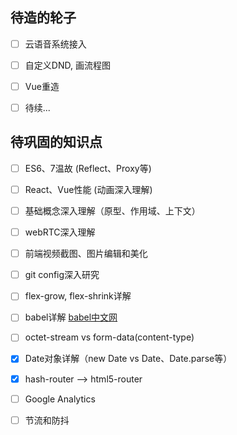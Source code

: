 ## 待造的轮子

* [ ] 云语音系统接入

* [ ] 自定义DND, 画流程图

* [ ] Vue重造

* [ ] 待续...


## 待巩固的知识点

* [ ] ES6、7温故 (Reflect、Proxy等)

* [ ] React、Vue性能 (动画深入理解)

* [ ] 基础概念深入理解（原型、作用域、上下文）

* [ ] webRTC深入理解

* [ ] 前端视频截图、图片编辑和美化

* [ ] git config深入研究

* [ ] flex-grow, flex-shrink详解

* [ ] babel详解 [babel中文网](https://babeljs.cn/learn-es2015/)

* [ ] octet-stream vs form-data(content-type)

* [x] Date对象详解（new Date vs Date、Date.parse等）

* [x] hash-router --> html5-router

* [ ] Google Analytics

* [ ] 节流和防抖